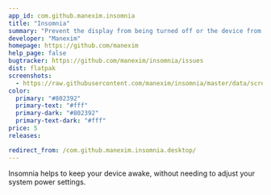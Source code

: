 ```yaml
---
app_id: com.github.manexim.insomnia
title: "Insomnia"
summary: "Prevent the display from being turned off or the device from going into sleep mode"
developer: "Manexim"
homepage: https://github.com/manexim
help_page: false
bugtracker: https://github.com/manexim/insomnia/issues
dist: flatpak
screenshots:
  - https://raw.githubusercontent.com/manexim/insomnia/master/data/screenshots/000.png
color:
  primary: "#802392"
  primary-text: "#fff"
  primary-dark: "#802392"
  primary-text-dark: "#fff"
price: 5
releases:

redirect_from: /com.github.manexim.insomnia.desktop/
---
```


<p>Insomnia helps to keep your device awake, without needing to adjust your system power settings.</p>
